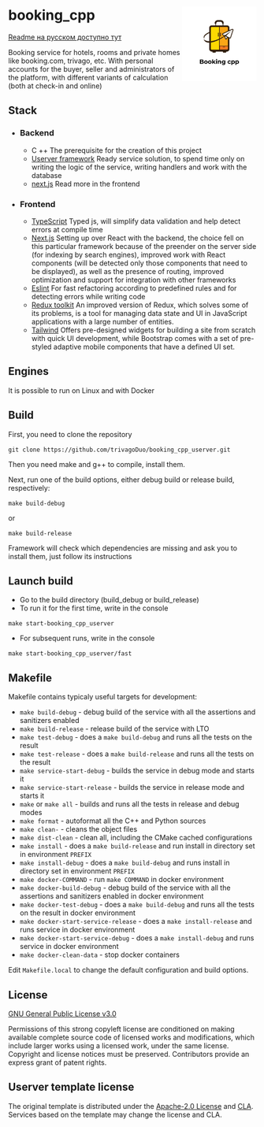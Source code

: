 # booking_cpp <img src="./frontend/public/Logo.png" align='right' width="30%">
[Readme на русском доступно тут](./README_RU.md)

Booking service for hotels, rooms and private homes like booking.com, trivago, etc. With
personal accounts for the buyer, seller and administrators of the platform, with different variants of calculation (both at check-in and online)

## Stack

- ### Backend
    - C ++
      The prerequisite for the creation of this project
    - [Userver framework](https://github.com/userver-framework/userver)
      Ready service solution, to spend time only on writing the logic of the service, writing handlers and work with the database
    - [next.js](https://nextjs.org/)
      Read more in the frontend
- ### Frontend
    - [TypeScript](https://www.typescriptlang.org/)
      Typed js, will simplify data validation and help detect errors at compile time
    - [Next.js](https://nextjs.org/)
      Setting up over React with the backend, the choice fell on this particular framework because of the preender on the server side
  (for indexing by search engines), improved work with React components (will be detected only those components that need to be displayed),
  as well as the presence of routing, improved optimization and support for integration with other frameworks
    - [Eslint](https://eslint.org/)
      For fast refactoring according to predefined rules and for detecting errors while writing code
    - [Redux toolkit](https://redux-toolkit.js.org/)
      An improved version of Redux, which solves some of its problems, is a tool for managing data state and UI in JavaScript applications with a large number of entities.
    - [Tailwind](https://tailwindcss.com/)
      Offers pre-designed widgets for building a site from scratch with quick UI development, while Bootstrap comes with a set of pre-styled
  adaptive mobile components that have a defined UI set.
      

## Engines

It is possible to run on Linux and with Docker

## Build
First, you need to clone the repository
```
git clone https://github.com/trivagoDuo/booking_cpp_userver.git
```
Then you need make and g++ to compile, install them.

Next, run one of the build options, either debug build or release build, respectively:
```
make build-debug
```

or

```
make build-release
```

Framework will check which dependencies are missing and ask you to install them, just follow its instructions

## Launch build

- Go to the build directory (build_debug or build_release)
- To run it for the first time, write in the console
```
make start-booking_cpp_userver
```
- For subsequent runs, write in the console
```
make start-booking_cpp_userver/fast
```

## Makefile

Makefile contains typicaly useful targets for development:

* `make build-debug` - debug build of the service with all the assertions and sanitizers enabled
* `make build-release` - release build of the service with LTO
* `make test-debug` - does a `make build-debug` and runs all the tests on the result
* `make test-release` - does a `make build-release` and runs all the tests on the result
* `make service-start-debug` - builds the service in debug mode and starts it
* `make service-start-release` - builds the service in release mode and starts it
* `make` or `make all` - builds and runs all the tests in release and debug modes
* `make format` - autoformat all the C++ and Python sources
* `make clean-` - cleans the object files
* `make dist-clean` - clean all, including the CMake cached configurations
* `make install` - does a `make build-release` and run install in directory set in environment `PREFIX`
* `make install-debug` - does a `make build-debug` and runs install in directory set in environment `PREFIX`
* `make docker-COMMAND` - run `make COMMAND` in docker environment
* `make docker-build-debug` - debug build of the service with all the assertions and sanitizers enabled in docker environment
* `make docker-test-debug` - does a `make build-debug` and runs all the tests on the result in docker environment
* `make docker-start-service-release` - does a `make install-release` and runs service in docker environment
* `make docker-start-service-debug` - does a `make install-debug` and runs service in docker environment
* `make docker-clean-data` - stop docker containers

Edit `Makefile.local` to change the default configuration and build options.

## License
[GNU General Public License v3.0](./LICENSE)

Permissions of this strong copyleft license are conditioned on making available complete source code of
licensed works and modifications, which include larger works using a licensed work, under the same license.
Copyright and license notices must be preserved. Contributors provide an express grant of patent rights.

## Userver template license

The original template is distributed under the [Apache-2.0 License](https://github.com/userver-framework/userver/blob/develop/LICENSE)
and [CLA](https://github.com/userver-framework/userver/blob/develop/CONTRIBUTING.md). Services based on the template may change
the license and CLA.
